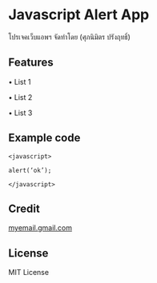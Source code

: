 # Javascript Alert App

โปรเจคเว็บแอพฯ จัดทําโดย (ศุภนิมิตร ปรังฤทธิ์)

## Features

• List 1

• List 2

• List 3

## Example code

```
<javascript>

alert(‘ok’);

</javascript>
```

## Credit

[myemail.gmail.com](https://mail.google.com/mail/u/0/#inbox)

## License

MIT License

 

